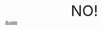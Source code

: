 <html>
<head>
<bold>
<center>
<font size="1000050"> NO! </font>
</center>
<a href="augie"> Augie </a>
</bold>
</head>
</html>
